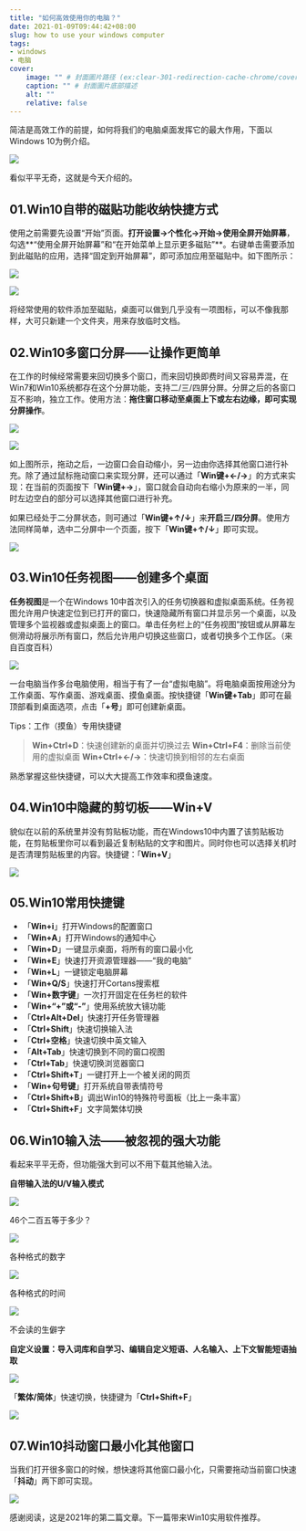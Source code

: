 ```yaml
---
title: "如何高效使用你的电脑？"
date: 2021-01-09T09:44:42+08:00
slug: how to use your windows computer
tags:
- windows
- 电脑
cover:
    image: "" # 封面圖片路径 (ex:clear-301-redirection-cache-chrome/cover.jpg)
    caption: "" # 封面圖片底部描述
    alt: ""
    relative: false
---
```

简洁是高效工作的前提，如何将我们的电脑桌面发挥它的最大作用，下面以Windows 10为例介绍。

![](https://static.husay.cc/2022/05/2022051301421493.png)

看似平平无奇，这就是今天介绍的。

## 01.Win10自带的磁贴功能收纳快捷方式

使用之前需要先设置“开始”页面。**打开设置→个性化→开始→使用全屏开始屏幕**，勾选**“使用全屏开始屏幕”和“在开始菜单上显示更多磁贴”**。右键单击需要添加到此磁贴的应用，选择“固定到开始屏幕”，即可添加应用至磁贴中。如下图所示：

![](https://rmt.dogedoge.com/fetch/lucy/storage/Q20210109092146.png)

![](https://rmt.dogedoge.com/fetch/lucy/storage/Q20210109092509.png)

将经常使用的软件添加至磁贴，桌面可以做到几乎没有一项图标，可以不像我那样，大可只新建一个文件夹，用来存放临时文档。

## 02.Win10多窗口分屏——让操作更简单

在工作的时候经常需要来回切换多个窗口，而来回切换即费时间又容易弄混，在Win7和Win10系统都存在这个分屏功能，支持二/三/四屏分屏。分屏之后的各窗口互不影响，独立工作。使用方法：**拖住窗口移动至桌面上下或左右边缘，即可实现分屏操作**。

![](https://rmt.dogedoge.com/fetch/lucy/storage/Q20210109094732.png)

![](https://rmt.dogedoge.com/fetch/lucy/storage/Q20210109094045.png)

如上图所示，拖动之后，一边窗口会自动缩小，另一边由你选择其他窗口进行补充。除了通过鼠标拖动窗口来实现分屏，还可以通过「**Win键+←/→**」的方式来实现：在当前的页面按下「**Win键+→**」，窗口就会自动向右缩小为原来的一半，同时左边空白的部分可以选择其他窗口进行补充。

如果已经处于二分屏状态，则可通过「**Win键+↑/↓**」来**开启三/四分屏**。使用方法同样简单，选中二分屏中一个页面，按下「**Win键+↑/↓**」即可实现。

![](https://rmt.dogedoge.com/fetch/lucy/storage/Q20210109095928.png)

## 03.Win10任务视图——创建多个桌面

**任务视图**是一个在Windows 10中首次引入的任务切换器和虚拟桌面系统。任务视图允许用户快速定位到已打开的窗口，快速隐藏所有窗口并显示另一个桌面，以及管理多个监视器或虚拟桌面上的窗口。单击任务栏上的“任务视图”按钮或从屏幕左侧滑动将展示所有窗口，然后允许用户切换这些窗口，或者切换多个工作区。（来自百度百科）

![](https://rmt.dogedoge.com/fetch/lucy/storage/Q20210109101734.png)

一台电脑当作多台电脑使用，相当于有了一台“虚拟电脑”。将电脑桌面按用途分为工作桌面、写作桌面、游戏桌面、摸鱼桌面。按快捷键「**Win键+Tab**」即可在最顶部看到桌面选项，点击「**+号**」即可创建新桌面。

Tips：工作（摸鱼）专用快捷键

> **Win+Ctrl+D**：快速创建新的桌面并切换过去
> **Win+Ctrl+F4**：删除当前使用的虚拟桌面
> **Win+Ctrl+←/→**：快速切换到相邻的左右桌面

熟悉掌握这些快捷键，可以大大提高工作效率和摸鱼速度。

## 04.Win10中隐藏的剪切板——Win+V

貌似在以前的系统里并没有剪贴板功能，而在Windows10中内置了该剪贴板功能，在剪贴板里你可以看到最近复制粘贴的文字和图片。同时你也可以选择关机时是否清理剪贴板里的内容。快捷键：「**Win+V**」

![](https://rmt.dogedoge.com/fetch/lucy/storage/jtb.gif)

## 05.Win10常用快捷键

- 「**Win+i**」打开Windows的配置窗口
- 「**Win+A**」打开Windows的通知中心
- 「**Win+D**」一键显示桌面，将所有的窗口最小化
- 「**Win+E**」快速打开资源管理器——“我的电脑”
- 「**Win+L**」一键锁定电脑屏幕
- 「**Win+Q/S**」快速打开Cortans搜索框
- 「**Win+数字键**」一次打开固定在任务栏的软件
- 「**Win+“+”或“-”**」使用系统放大镜功能
- 「**Ctrl+Alt+Del**」快速打开任务管理器
- 「**Ctrl+Shift**」快速切换输入法
- 「**Ctrl+空格**」快速切换中英文输入
- 「**Alt+Tab**」快速切换到不同的窗口视图
- 「**Ctrl+Tab**」快速切换浏览器窗口
- 「**Ctrl+Shift+T**」一键打开上一个被关闭的网页
- 「**Win+句号键**」打开系统自带表情符号
- 「**Ctrl+Shift+B**」调出Win10的特殊符号面板（比上一条丰富）
- 「**Ctrl+Shift+F**」文字简繁体切换

## 06.Win10输入法——被忽视的强大功能

看起来平平无奇，但功能强大到可以不用下载其他输入法。

**自带输入法的U/V输入模式**

![](https://rmt.dogedoge.com/fetch/lucy/storage/Q20210109104801.png)

46个二百五等于多少？

![](https://rmt.dogedoge.com/fetch/lucy/storage/Q20210109104715.png)

各种格式的数字

![](https://rmt.dogedoge.com/fetch/lucy/storage/Q20210109104838.png)

各种格式的时间

![](https://rmt.dogedoge.com/fetch/lucy/storage/Q20210109104635.png)

不会读的生僻字

**自定义设置：导入词库和自学习、编辑自定义短语、人名输入、上下文智能短语抽取**

![](https://rmt.dogedoge.com/fetch/lucy/storage/wz.gif)

「**繁体/简体**」快速切换，快捷键为「**Ctrl+Shift+F**」

![](https://rmt.dogedoge.com/fetch/lucy/storage/shuru.gif)

## 07.Win10抖动窗口最小化其他窗口

当我们打开很多窗口的时候，想快速将其他窗口最小化，只需要拖动当前窗口快速「**抖动**」两下即可实现。

![](https://rmt.dogedoge.com/fetch/lucy/storage/win10.gif)

感谢阅读，这是2021年的第二篇文章。下一篇带来Win10实用软件推荐。
